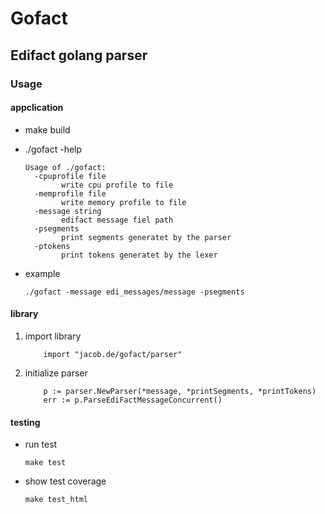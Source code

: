 # Gofact

## Edifact golang parser

### Usage

#### appclication

- make build
- ./gofact -help

    ```
    Usage of ./gofact:
      -cpuprofile file
            write cpu profile to file
      -memprofile file
            write memory profile to file
      -message string
            edifact message fiel path
      -psegments
            print segments generatet by the parser
      -ptokens
            print tokens generatet by the lexer
    ```
 - example
    ```
    ./gofact -message edi_messages/message -psegments
     ```
 
#### library

1. import library
    ```
        import "jacob.de/gofact/parser"
    ```
2. initialize parser
    ```
        p := parser.NewParser(*message, *printSegments, *printTokens)
        err := p.ParseEdiFactMessageConcurrent()
    ```
    
 #### testing
 
- run test
  ```
  make test
  ```
- show test coverage
  ```
  make test_html
  ```
   